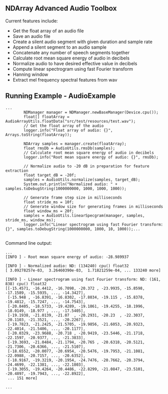 ## NDArray Advanced Audio Toolbox

Current features include:

- Get the float array of an audio file
- Save an audio file
- Create a silent audio segment with given duration and sample rate
- Append a silent segment to an audio sample
- Concatenate any number of speech segments together
- Calculate root mean square energy of audio in decibels
- Normalize audio to have desired effective value in decibels
- Compute linear spectrogram using fast Fourier transform
- Hanning window
- Extract mel frequency spectral features from wav

## Running Example - AudioExample
```text
...
        NDManager manager = NDManager.newBaseManager(Device.cpu());
        float[] floatArray = AudioArrayUtils.floatData("src/test/resources/test.wav");
        // Get the float array of the audio
        logger.info("Float array of audio: {}", Arrays.toString(floatArray));

        NDArray samples = manager.create(floatArray);
        float rmsDb = AudioUtils.rmsDb(samples);
        // Calculate root mean square energy of audio in decibels
        logger.info("Root mean square energy of audio: {}", rmsDb);

        // Normalize audio to -20 dB in preparation for feature extraction
        float target_dB = -20f;
        samples = AudioUtils.normalize(samples, target_dB);
        System.out.println("Normalized audio: " + samples.toDebugString(1000000000, 1000, 1000, 1000));

        // Generate frame step size in milliseconds
        float stride_ms = 10f;
        // Generate window size for generating frames in milliseconds
        float window_ms = 20f;
        samples = AudioUtils.linearSpecgram(manager, samples, stride_ms, window_ms);
        logger.info("Linear spectrogram using fast Fourier transform: {}", samples.toDebugString(1000000000, 1000, 10, 1000));...


```

Command line output:
```text
...
[INFO ] - Root mean square energy of audio: -28.989937

[INFO ] - Normalized audio: ND: (134240) cpu() float32
[ 3.09278257e-03,  3.26460390e-03,  1.71821259e-04, ... 133240 more]

[INFO ] - Linear spectrogram using fast Fourier transform: ND: (161, 838) cpu() float32
[[-15.4571, -16.4412, -16.7098, -20.372 , -23.9935, -15.8598, -17.1589, -15.5935, ..., -14.3427],
 [-15.948 , -16.8391, -16.8302, -17.8034, -19.115 , -15.8378, -19.4812, -15.7247, ..., -14.7543],
 [-20.8405, -18.5733, -19.4289, -19.1861, -19.4255, -18.1996, -18.0149, -18.977 , ..., -17.5405],
 [-19.1938, -21.0139, -21.07  , -20.2931, -20.23  , -22.3037, -20.1103, -21.3521, ..., -20.2267],
 [-19.7823, -21.2425, -21.5705, -19.9856, -21.6053, -20.9323, -22.4014, -21.5406, ..., -20.1177],
 [-20.0329, -23.9688, -20.718 , -20.9419, -23.5446, -21.1718, -22.1597, -20.9377, ..., -21.3833],
 [-19.3693, -21.0484, -21.1794, -20.765 , -20.6318, -20.5121, -21.7306, -20.6366, ..., -21.5107],
 [-18.6552, -20.0077, -20.6954, -20.5476, -19.7953, -21.1081, -22.0988, -20.7157, ..., -20.6352],
 [-18.9167, -19.3219, -20.1954, -24.7476, -20.7662, -20.3794, -24.4699, -22.1381, ..., -22.1803],
 [-19.3055, -19.4264, -20.4486, -22.8299, -21.0847, -23.5101, -20.4897, -19.7943, ..., -22.8922],
 ... 151 more]

...

```

